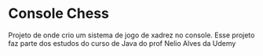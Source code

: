 # Console Chess

Projeto de onde crio um sistema de jogo de xadrez no console. Esse projeto faz parte dos estudos do curso de Java do prof Nelio Alves da Udemy
